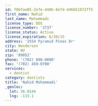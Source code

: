 ```yaml
---
id: f0bfae05-2e7e-440b-8efd-d46651072ff5
first_name: Nahid
last_name: Mohammadi
license_type: DDS
license_number: '3737'
license_status: Active
license_expiration: 6/30/15
address: '2554 Pyramid Pines Dr'
city: Henderson
state: NV
zip: '89052'
phone: '(702) 898-0800'
fax: '(702) 459-0700'
services:
  - dentist
category: dentists
title: 'Nahid Mohammadi'
_geoloc:
  lat: 36.0144
  lng: -115.1
---
```

